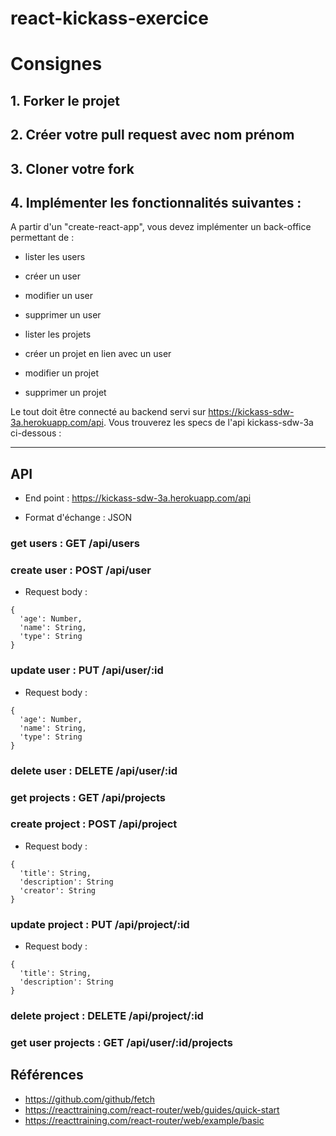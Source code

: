# react-kickass-exercice

# Consignes

## 1. Forker le projet

## 2. Créer votre pull request avec nom prénom

## 3. Cloner votre fork

## 4. Implémenter les fonctionnalités suivantes :

A partir d'un "create-react-app", vous devez implémenter un back-office permettant de :

* lister les users
* créer un user
* modifier un user
* supprimer un user

* lister les projets
* créer un projet en lien avec un user
* modifier un projet
* supprimer un projet

Le tout doit être connecté au backend servi sur https://kickass-sdw-3a.herokuapp.com/api.
Vous trouverez les specs de l'api kickass-sdw-3a ci-dessous :

------

## API

* End point : https://kickass-sdw-3a.herokuapp.com/api

* Format d'échange : JSON

### get users : GET /api/users

### create user : POST /api/user

* Request body : 

``` 
{
  'age': Number,
  'name': String,
  'type': String 
}
``` 

### update user : PUT /api/user/:id

* Request body : 

``` 
{
  'age': Number,
  'name': String,
  'type': String 
}
``` 

### delete user : DELETE /api/user/:id

### get projects : GET /api/projects

### create project : POST /api/project

* Request body : 

``` 
{
  'title': String,
  'description': String
  'creator': String
}
``` 

### update project : PUT /api/project/:id

* Request body : 

``` 
{
  'title': String,
  'description': String 
}
``` 

### delete project : DELETE /api/project/:id

### get user projects : GET /api/user/:id/projects

## Références

* https://github.com/github/fetch
* https://reacttraining.com/react-router/web/guides/quick-start
* https://reacttraining.com/react-router/web/example/basic




